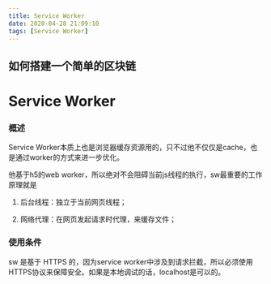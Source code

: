 ```yaml
---
title: Service Worker
date: 2020-04-28 21:09:10
tags: [Service Worker]
---
```


## 如何搭建一个简单的区块链

# Service Worker

### 概述

Service Worker本质上也是浏览器缓存资源用的，只不过他不仅仅是cache，也是通过worker的方式来进一步优化。

他基于h5的web worker，所以绝对不会阻碍当前js线程的执行，sw最重要的工作原理就是

1. 后台线程：独立于当前网页线程；

2. 网络代理：在网页发起请求时代理，来缓存文件；

### 使用条件

sw 是基于 HTTPS 的，因为service worker中涉及到请求拦截，所以必须使用HTTPS协议来保障安全。如果是本地调试的话，localhost是可以的。








